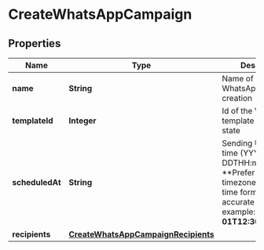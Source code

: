 
# CreateWhatsAppCampaign

## Properties
Name | Type | Description | Notes
------------ | ------------- | ------------- | -------------
**name** | **String** | Name of the WhatsApp campaign creation | 
**templateId** | **Integer** | Id of the WhatsApp template in **approved** state | 
**scheduledAt** | **String** | Sending UTC date-time (YYYY-MM-DDTHH:mm:ss.SSSZ). **Prefer to pass your timezone in date-time format for accurate result.For example: **2017-06-01T12:30:00+02:00**  | 
**recipients** | [**CreateWhatsAppCampaignRecipients**](CreateWhatsAppCampaignRecipients.md) |  | 



